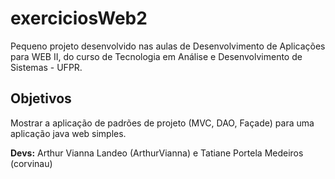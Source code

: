 # exerciciosWeb2

Pequeno projeto desenvolvido nas aulas de Desenvolvimento de Aplicações para WEB II, do curso de Tecnologia em Análise e Desenvolvimento de Sistemas - UFPR.

## Objetivos

Mostrar a aplicação de padrões de projeto (MVC, DAO, Façade) para uma aplicação java web simples.

**Devs:** Arthur Vianna Landeo (ArthurVianna) e Tatiane Portela Medeiros (corvinau)
